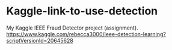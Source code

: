 # Kaggle-link-to-use-detection
My Kaggle IEEE Fraud Detector project (assignment). https://www.kaggle.com/rebecca3000/ieee-detection-learning?scriptVersionId=20645628
